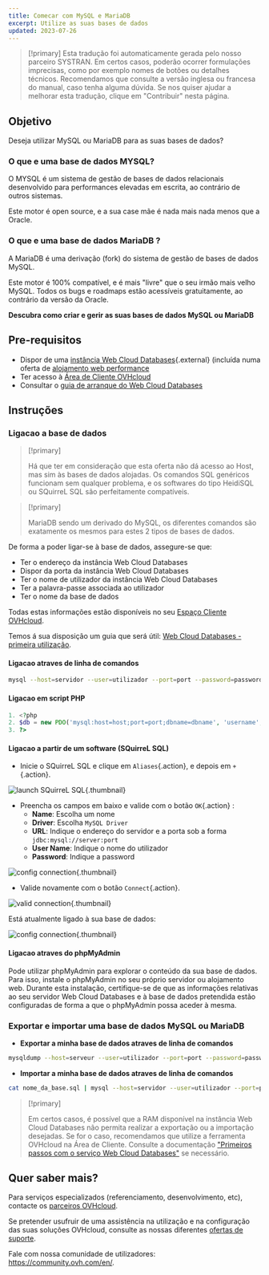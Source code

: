 ```yaml
---
title: Comecar com MySQL e MariaDB
excerpt: Utilize as suas bases de dados
updated: 2023-07-26
---
```


> [!primary]
> Esta tradução foi automaticamente gerada pelo nosso parceiro SYSTRAN. Em certos casos, poderão ocorrer formulações imprecisas, como por exemplo nomes de botões ou detalhes técnicos. Recomendamos que consulte a versão inglesa ou francesa do manual, caso tenha alguma dúvida. Se nos quiser ajudar a melhorar esta tradução, clique em "Contribuir" nesta página.
>

## Objetivo

Deseja utilizar MySQL ou MariaDB para as suas bases de dados?

### O que e uma base de dados MYSQL?

O MYSQL é um sistema de gestão de bases de dados relacionais desenvolvido para performances elevadas em escrita, ao contrário de outros sistemas.

Este motor é open source, e a sua case mãe é nada mais nada menos que a Oracle.

### O que e uma base de dados MariaDB ?

A MariaDB é uma derivação (fork) do sistema de gestão de bases de dados MySQL.

Este motor é 100% compatível, e é mais "livre" que o seu irmão mais velho MySQL. Todos os bugs e roadmaps estão acessíveis gratuitamente, ao contrário da versão da Oracle.

**Descubra como criar e gerir as suas bases de dados MySQL ou MariaDB**

## Pre-requisitos

- Dispor de uma [instância Web Cloud Databases](databases.){.external} (incluída numa oferta de [alojamento web performance](hosting.)
- Ter acesso à [Área de Cliente OVHcloud](manager.)
- Consultar o [guia de arranque do Web Cloud Databases](starting_with_clouddb1.)

## Instruções

### Ligacao a base de dados

> [!primary]
>
> Há que ter em consideração que esta oferta não dá acesso ao Host, mas sim às bases de dados alojadas. Os comandos SQL genéricos funcionam sem qualquer problema, e os softwares do tipo HeidiSQL ou SQuirreL SQL são perfeitamente compatíveis.
> 

> [!primary]
>
> MariaDB sendo um derivado do MySQL, os diferentes comandos são exatamente os mesmos para estes 2 tipos de bases de dados.
> 

De forma a poder ligar-se à base de dados, assegure-se que:

- Ter o endereço da instância Web Cloud Databases
- Dispor da porta da instância Web Cloud Databases
- Ter o nome de utilizador da instância Web Cloud Databases
- Ter a palavra-passe associada ao utilizador
- Ter o nome da base de dados

Todas estas informações estão disponíveis no seu [Espaço Cliente OVHcloud](manager.).

Temos á sua disposição um guia que será útil: [Web Cloud Databases - primeira utilização](starting_with_clouddb1.).

#### Ligacao atraves de linha de comandos

```bash
mysql --host=servidor --user=utilizador --port=port --password=password nome_da_base
```

#### Ligacao em script PHP

```php
1. <?php
2. $db = new PDO('mysql:host=host;port=port;dbname=dbname', 'username', 'password');
3. ?>
```

#### Ligacao a partir de um software (SQuirreL SQL)

- Inicie o SQuirreL SQL e clique em `Aliases`{.action}, e depois em `+`{.action}.

![launch SQuirreL SQL](images_aliases.png){.thumbnail}

- Preencha os campos em baixo e valide com o botão `OK`{.action} :
    - **Name**: Escolha um nome
    - **Driver**: Escolha `MySQL Driver`
    - **URL**: Indique o endereço do servidor e a porta sob a forma `jdbc:mysql://server:port`
    - **User Name**: Indique o nome do utilizador
    - **Password**: Indique a password

![config connection](images_add-alias.png){.thumbnail}

- Valide novamente com o botão `Connect`{.action}.

![valid connection](images_connect-to-mysql.png){.thumbnail}

Está atualmente ligado à sua base de dados:

![config connection](images_general-dashboard.png){.thumbnail}

#### Ligacao atraves do phpMyAdmin

Pode utilizar phpMyAdmin para explorar o conteúdo da sua base de dados. Para isso, instale o phpMyAdmin no seu próprio servidor ou alojamento web. Durante esta instalação, certifique-se de que as informações relativas ao seu servidor Web Cloud Databases e à base de dados pretendida estão configuradas de forma a que o phpMyAdmin possa aceder à mesma.

### Exportar e importar uma base de dados MySQL ou MariaDB

- **Exportar a minha base de dados atraves de linha de comandos**

```bash
mysqldump --host=serveur --user=utilizador --port=port --password=password nom_da_base > nome_da_base.sql
```

- **Importar a minha base de dados atraves de linha de comandos**

```bash
cat nome_da_base.sql | mysql --host=servidor --user=utilizador --port=port --password=password nome_da_base
```

> [!primary]
>
> Em certos casos, é possível que a RAM disponível na instância Web Cloud Databases não permita realizar a exportação ou a importação desejadas. Se for o caso, recomendamos que utilize a ferramenta OVHcloud na Área de Cliente. Consulte a documentação ["Primeiros passos com o serviço Web Cloud Databases"](starting_with_clouddb1.) se necessário.
>

## Quer saber mais?

Para serviços especializados (referenciamento, desenvolvimento, etc), contacte os [parceiros OVHcloud](partner.).

Se pretender usufruir de uma assistência na utilização e na configuração das suas soluções OVHcloud, consulte as nossas diferentes [ofertas de suporte](support.).

Fale com nossa comunidade de utilizadores: <https://community.ovh.com/en/>. 